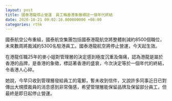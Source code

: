 ```yaml
---
layout: post
title: 國泰港龍停止營運　員工稱香港象徵標誌一個年代終結
date: 2020-10-21 09:02:18.000000000 +08:00
categories: rthk
---
```


國泰航空公布重組，國泰航空集團包括國泰港龍航空將整體削減約8500個職位，未來數周將裁減約5300名駐港員工。國泰港龍航空將停止營運，今天起生效。

在港龍任職25年的麥小姐對管理層的決定感到極度沉重及傷痛，認為港龍是屬於香港的品牌，是香港的象徵，標誌著香港的盛衰，今次決定等於一個年代的終結，令香港人心碎。

她說，今早只收到管理層發給員工的電郵，暫未收到信件，又說許多同事近日已對傳出大規摸裁員的消息感到非常傷感，希望管理層能保留品牌及保留部分員工，但最終是即日起停止營運。
